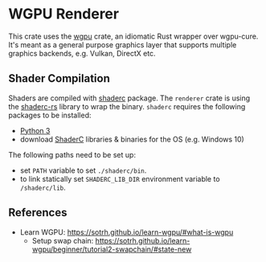 # WGPU Renderer

This crate uses the [wgpu](https://github.com/gfx-rs/wgpu-rs/) crate, an idiomatic Rust wrapper over wgpu-cure. It's meant as a general purpose graphics layer that supports multiple graphics backends, e.g. Vulkan, DirectX etc.

## Shader Compilation

Shaders are compiled with [shaderc](https://github.com/google/shaderc) package. The `renderer` crate is using the [shaderc-rs](https://crates.io/crates/shaderc) library to wrap the binary. `shaderc` requires the following packages to be installed:

* [Python 3](https://www.python.org/downloads/)
* download [ShaderC](https://github.com/google/shaderc) libraries & binaries for the OS (e.g. Windows 10)

The following paths need to be set up:

* set `PATH` variable to set `./shaderc/bin`.
* to link statically set `SHADERC_LIB_DIR` environment variable to `/shaderc/lib`.


## References

* Learn WGPU: https://sotrh.github.io/learn-wgpu/#what-is-wgpu
  * Setup swap chain: https://sotrh.github.io/learn-wgpu/beginner/tutorial2-swapchain/#state-new
